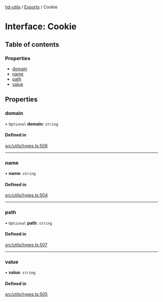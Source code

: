 [hd-utils](../README.md) / [Exports](../modules.md) / Cookie

# Interface: Cookie

## Table of contents

### Properties

- [domain](Cookie.md#domain)
- [name](Cookie.md#name)
- [path](Cookie.md#path)
- [value](Cookie.md#value)

## Properties

### domain

• `Optional` **domain**: `string`

#### Defined in

[src/utils/types.ts:506](https://github.com/AhmadHddad/h-utils/blob/6c6e43b/src/utils/types.ts#L506)

___

### name

• **name**: `string`

#### Defined in

[src/utils/types.ts:504](https://github.com/AhmadHddad/h-utils/blob/6c6e43b/src/utils/types.ts#L504)

___

### path

• `Optional` **path**: `string`

#### Defined in

[src/utils/types.ts:507](https://github.com/AhmadHddad/h-utils/blob/6c6e43b/src/utils/types.ts#L507)

___

### value

• **value**: `string`

#### Defined in

[src/utils/types.ts:505](https://github.com/AhmadHddad/h-utils/blob/6c6e43b/src/utils/types.ts#L505)

